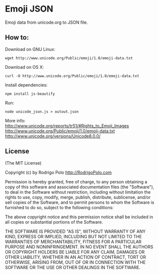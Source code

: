 # Emoji JSON 

Emoji data from unicode.org to JSON file. 

## How to:
Download on GNU Linux:
```
wget http://www.unicode.org/Public/emoji/1.0/emoji-data.txt
```

Download on OS X:
```
curl -O http://www.unicode.org/Public/emoji/1.0/emoji-data.txt
```

Install dependencies:
```
npm install js-beautify
```

Run:
```
node unicode_json.js > outout.json
```

More info:  
http://www.unicode.org/reports/tr51/#Rights_to_Emoji_Images
http://www.unicode.org/Public/emoji/1.0/emoji-data.txt
http://www.unicode.org/versions/Unicode8.0.0/

## License

(The MIT License)

Copyright (c) by Rodrigo Polo http://RodrigoPolo.com

Permission is hereby granted, free of charge, to any person obtaining a copy
of this software and associated documentation files (the "Software"), to deal
in the Software without restriction, including without limitation the rights
to use, copy, modify, merge, publish, distribute, sublicense, and/or sell
copies of the Software, and to permit persons to whom the Software is
furnished to do so, subject to the following conditions:

The above copyright notice and this permission notice shall be included in
all copies or substantial portions of the Software.

THE SOFTWARE IS PROVIDED "AS IS", WITHOUT WARRANTY OF ANY KIND, EXPRESS OR
IMPLIED, INCLUDING BUT NOT LIMITED TO THE WARRANTIES OF MERCHANTABILITY,
FITNESS FOR A PARTICULAR PURPOSE AND NONINFRINGEMENT. IN NO EVENT SHALL THE
AUTHORS OR COPYRIGHT HOLDERS BE LIABLE FOR ANY CLAIM, DAMAGES OR OTHER
LIABILITY, WHETHER IN AN ACTION OF CONTRACT, TORT OR OTHERWISE, ARISING FROM,
OUT OF OR IN CONNECTION WITH THE SOFTWARE OR THE USE OR OTHER DEALINGS IN
THE SOFTWARE.